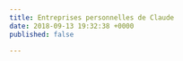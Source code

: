 ```yaml
---
title: Entreprises personnelles de Claude
date: 2018-09-13 19:32:38 +0000
published: false

---
```

